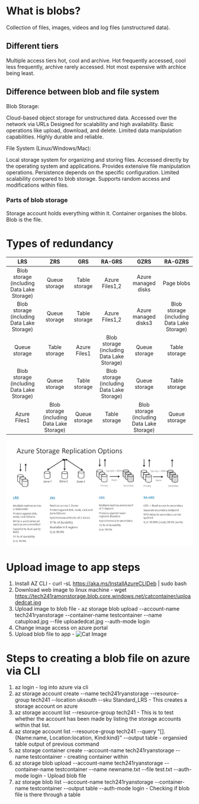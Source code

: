 # What is blobs?
Collection of files, images, videos and log files (unstructured data). 

## Different tiers
Multiple access tiers hot, cool and archive. Hot frequently accessed, cool less frequently, archive rarely accessed. Hot most expensive with archice being least.

## Difference between blob and file system
Blob Storage:

Cloud-based object storage for unstructured data.
Accessed over the network via URLs
Designed for scalability and high availability.
Basic operations like upload, download, and delete.
Limited data manipulation capabilities.
Highly durable and reliable.

File System (Linux/Windows/Mac):

Local storage system for organizing and storing files.
Accessed directly by the operating system and applications.
Provides extensive file manipulation operations.
Persistence depends on the specific configuration.
Limited scalability compared to blob storage.
Supports random access and modifications within files.

### Parts of blob storage
Storage account holds everything within it.
Container organises the blobs.
Blob is the file.

# Types of redundancy

|   LRS   |   ZRS   |   GRS   |  RA-GRS  |  GZRS   | RA-GZRS |
|:-------:|:-------:|:-------:|:--------:|:-------:|:------:|
| Blob storage (including Data Lake Storage)  | Queue storage | Table storage | Azure Files1,2 | Azure managed disks | Page blobs |
| Blob storage (including Data Lake Storage)  | Queue storage | Table storage | Azure Files1,2 | Azure managed disks3 | Blob storage (including Data Lake Storage) |
| Queue storage | Table storage | Azure Files1 | Blob storage (including Data Lake Storage) | Queue storage | Table storage |
| Blob storage (including Data Lake Storage)  | Queue storage | Table storage | Blob storage (including Data Lake Storage) | Queue storage | Table storage |
| Azure Files1 | Blob storage (including Data Lake Storage) | Queue storage | Table storage | Blob storage (including Data Lake Storage) | Queue storage | Table storage |
![Alt text](image.png)



# Upload image to app steps
1. Install AZ CLI - curl -sL https://aka.ms/InstallAzureCLIDeb | sudo bash
2. Download web image to linux machine - wget https://tech241ramonstorage.blob.core.windows.net/catcontainer/uploadedcat.jpg
3. Upload image to blob file - az storage blob upload --account-name tech241ryanstorage --container-name testcontainer --name catupload.jpg --file uploadedcat.jpg --auth-mode login
4. Change image access on azure portal
5. Upload blob file to app - <img src="https://tech241ryanstorage.blob.core.windows.net/testcontainer/catupload.jpg" alt="Cat Image">

# Steps to creating a blob file on azure via CLI
1. az login - log into azure via cli
2. az storage account create --name tech241ryanstorage --resource-group tech241 --location uksouth --sku Standard_LRS   - This creates a storage account on azure
3. az storage account list --resource-group tech241      - This is to test whether the account has been made by listing the storage accounts within that list.
4. az storage account list --resource-group tech241 --query "[].{Name:name, Location:location, Kind:kind}" --output table   - organsied table output of previous command
5. az storage container create --account-name tech241ryanstorage --name testcontainer - creating container within 
6. az storage blob upload --account-name tech241ryanstorage --container-name testcontainer --name newname.txt --file test.txt --auth-mode login       - Upload blob file
7.  az storage blob list --account-name tech241ryanstorage --container-name testcontainer --output table --auth-mode login         - Checking if blob file is there through a table







